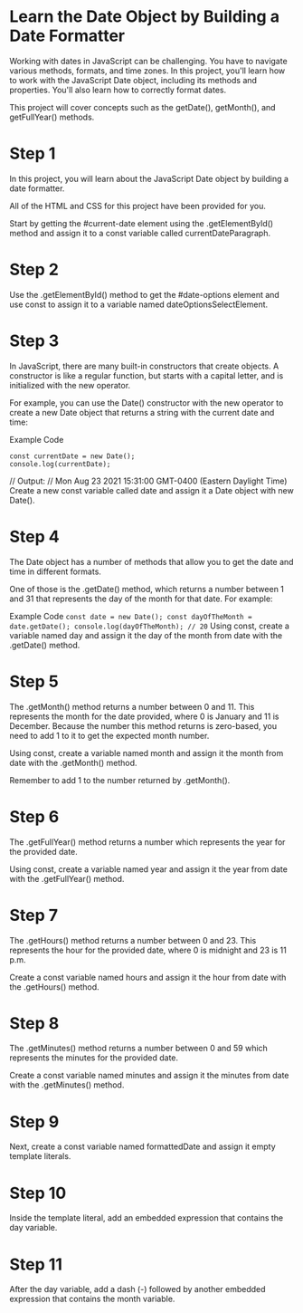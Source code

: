 # Learn the Date Object by Building a Date Formatter
Working with dates in JavaScript can be challenging. You have to navigate various methods, formats, and time zones. In this project, you'll learn how to work with the JavaScript Date object, including its methods and properties. You'll also learn how to correctly format dates.

This project will cover concepts such as the getDate(), getMonth(), and getFullYear() methods.

# Step 1
In this project, you will learn about the JavaScript Date object by building a date formatter.

All of the HTML and CSS for this project have been provided for you.

Start by getting the #current-date element using the .getElementById() method and assign it to a const variable called currentDateParagraph.

# Step 2
Use the .getElementById() method to get the #date-options element and use const to assign it to a variable named dateOptionsSelectElement.

# Step 3
In JavaScript, there are many built-in constructors that create objects. A constructor is like a regular function, but starts with a capital letter, and is initialized with the new operator.

For example, you can use the Date() constructor with the new operator to create a new Date object that returns a string with the current date and time:

Example Code
```
const currentDate = new Date();
console.log(currentDate);
```
// Output:
// Mon Aug 23 2021 15:31:00 GMT-0400 (Eastern Daylight Time)
Create a new const variable called date and assign it a Date object with new Date().

# Step 4
The Date object has a number of methods that allow you to get the date and time in different formats.

One of those is the .getDate() method, which returns a number between 1 and 31 that represents the day of the month for that date. For example:

Example Code
`const date = new Date();
const dayOfTheMonth = date.getDate();
console.log(dayOfTheMonth); // 20`
Using const, create a variable named day and assign it the day of the month from date with the .getDate() method.

# Step 5
The .getMonth() method returns a number between 0 and 11. This represents the month for the date provided, where 0 is January and 11 is December. Because the number this method returns is zero-based, you need to add 1 to it to get the expected month number.

Using const, create a variable named month and assign it the month from date with the .getMonth() method.

Remember to add 1 to the number returned by .getMonth().

# Step 6
The .getFullYear() method returns a number which represents the year for the provided date.

Using const, create a variable named year and assign it the year from date with the .getFullYear() method.

# Step 7
The .getHours() method returns a number between 0 and 23. This represents the hour for the provided date, where 0 is midnight and 23 is 11 p.m.

Create a const variable named hours and assign it the hour from date with the .getHours() method.

# Step 8
The .getMinutes() method returns a number between 0 and 59 which represents the minutes for the provided date.

Create a const variable named minutes and assign it the minutes from date with the .getMinutes() method.

# Step 9
Next, create a const variable named formattedDate and assign it empty template literals.

# Step 10
Inside the template literal, add an embedded expression that contains the day variable.

# Step 11
After the day variable, add a dash (-) followed by another embedded expression that contains the month variable.